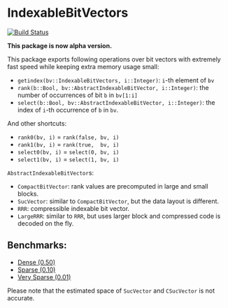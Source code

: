 # IndexableBitVectors

[![Build Status](https://travis-ci.org/bicycle1885/IndexableBitVectors.jl.svg?branch=master)](https://travis-ci.org/bicycle1885/IndexableBitVectors.jl)

**This package is now alpha version.**

This package exports following operations over bit vectors with extremely fast
speed while keeping extra memory usage small:

* `getindex(bv::IndexableBitVectors, i::Integer)`: `i`-th element of `bv`
* `rank(b::Bool, bv::AbstractIndexableBitVector, i::Integer)`: the number of occurrences of bit `b` in `bv[1:i]`
* `select(b::Bool, bv::AbstractIndexableBitVector, i::Integer)`: the index of `i`-th occurrence of `b` in `bv`.

And other shortcuts:

* `rank0(bv, i)` = `rank(false, bv, i)`
* `rank1(bv, i)` = `rank(true,  bv, i)`
* `select0(bv, i)` = `select(0, bv, i)`
* `select1(bv, i)` = `select(1, bv, i)`

`AbstractIndexableBitVector`s:

* `CompactBitVector`: rank values are precomputed in large and small blocks.
* `SucVector`: similar to `CompactBitVector`, but the data layout is different.
* `RRR`: compressible indexable bit vector.
* `LargeRRR`: similar to `RRR`, but uses larger block and compressed code is decoded on the fly.

## Benchmarks:

* [Dense (0.50)](benchmarks/dense.txt)
* [Sparse (0.10)](benchmarks/sparse.txt)
* [Very Sparse (0.01)](benchmarks/very-sparse.txt)

Please note that the estimated space of `SucVector` and `CSucVector` is not
accurate.
